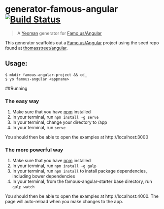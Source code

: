 # generator-famous-angular [![Build Status](https://secure.travis-ci.org/aendrew/generator-famous-angular.png?branch=master)](https://travis-ci.org/aendrew/generator-famous-angular)

> A [Yeoman](http://yeoman.io) generator for [Famo.us/Angular][1]

This generator scaffolds out a [Famo.us/Angular][1] project using the seed repo
found at [thomasstreet/angular][2].

## Usage:

```
$ mkdir famous-angular-project && cd_
$ yo famous-angular <appname>
```

##Running

### The easy way

  1. Make sure that you have [npm](http://blog.nodeknockout.com/post/65463770933/how-to-install-node-js-and-npm) installed
  2. In your terminal, run `npm install -g serve`
  3. In your terminal, change your directory to <appname>/app
  4. In your terminal, run `serve`

You should then be able to open the examples at http://localhost:3000


### The more powerful way

  1. Make sure that you have [npm](http://blog.nodeknockout.com/post/65463770933/how-to-install-node-js-and-npm) installed
  2. In your terminal, run `npm install -g gulp`
  3. In your terminal, run `npm install` to install package dependencies, including bower dependencies
  4. In your terminal, from the famous-angular-starter base directory, run `gulp watch`

You should then be able to open the examples at http://localhost:4000.  The page will auto-reload when you make changes to the app.

[1]: http://famo.us/integrations/angular/
[2]: https://github.com/thomasstreet/famous-angular-starter/
